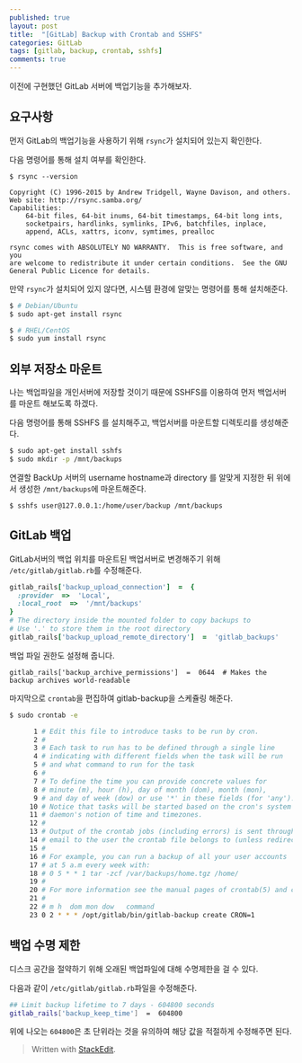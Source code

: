 ```yaml
---
published: true
layout: post
title:  "[GitLab] Backup with Crontab and SSHFS"
categories: GitLab
tags: [gitlab, backup, crontab, sshfs]
comments: true
---
```


이전에 구현했던 GitLab 서버에 백업기능을 추가해보자.

## 요구사항
먼저 GitLab의 백업기능을 사용하기 위해 `rsync`가 설치되어 있는지 확인한다.

다음 명령어를 통해 설치 여부를 확인한다.

``` console
$ rsync --version

Copyright (C) 1996-2015 by Andrew Tridgell, Wayne Davison, and others.
Web site: http://rsync.samba.org/
Capabilities:
    64-bit files, 64-bit inums, 64-bit timestamps, 64-bit long ints,
    socketpairs, hardlinks, symlinks, IPv6, batchfiles, inplace,
    append, ACLs, xattrs, iconv, symtimes, prealloc

rsync comes with ABSOLUTELY NO WARRANTY.  This is free software, and you
are welcome to redistribute it under certain conditions.  See the GNU
General Public Licence for details.
```

만약 `rsync`가 설치되어 있지 않다면, 시스템 환경에 알맞는 명령어를 통해 설치해준다.

``` bash
$ # Debian/Ubuntu
$ sudo apt-get install rsync

$ # RHEL/CentOS
$ sudo yum install rsync
```

## 외부 저장소 마운트

나는 백업파일을 개인서버에 저장할 것이기 때문에 SSHFS를 이용하여 먼저 백업서버를 마운트 해보도록 하겠다.

다음 명령어를 통해 SSHFS 를 설치해주고, 백업서버를 마운트할 디렉토리를 생성해준다.
``` bash
$ sudo apt-get install sshfs
$ sudo mkdir -p /mnt/backups
```

연결할 BackUp 서버의 username hostname과 directory 를 알맞게 지정한 뒤 위에서 생성한 `/mnt/backups`에 마운트해준다.
```console
$ sshfs user@127.0.0.1:/home/user/backup /mnt/backups
```

## GitLab 백업

GitLab서버의 백업 위치를 마운트된 백업서버로 변경해주기 위해 `/etc/gitlab/gitlab.rb`를 수정해준다.

``` ruby
gitlab_rails['backup_upload_connection']  =  {
  :provider  =>  'Local',
  :local_root  =>  '/mnt/backups' 
}
# The directory inside the mounted folder to copy backups to
# Use '.' to store them in the root directory  
gitlab_rails['backup_upload_remote_directory']  =  'gitlab_backups'
```

백업 파일 권한도 설정해 줍니다.
```
gitlab_rails['backup_archive_permissions']  =  0644  # Makes the backup archives world-readable
```

마지막으로 `crontab`을 편집하여 gitlab-backup을 스케쥴링 해준다.
``` bash
$ sudo crontab -e

      1 # Edit this file to introduce tasks to be run by cron.
      2 #
      3 # Each task to run has to be defined through a single line
      4 # indicating with different fields when the task will be run
      5 # and what command to run for the task
      6 #
      7 # To define the time you can provide concrete values for
      8 # minute (m), hour (h), day of month (dom), month (mon),
      9 # and day of week (dow) or use '*' in these fields (for 'any').#
     10 # Notice that tasks will be started based on the cron's system
     11 # daemon's notion of time and timezones.
     12 #
     13 # Output of the crontab jobs (including errors) is sent through
     14 # email to the user the crontab file belongs to (unless redirected).
     15 #
     16 # For example, you can run a backup of all your user accounts
     17 # at 5 a.m every week with:
     18 # 0 5 * * 1 tar -zcf /var/backups/home.tgz /home/
     19 #
     20 # For more information see the manual pages of crontab(5) and cron(8)
     21 #
     22 # m h  dom mon dow   command
     23 0 2 * * * /opt/gitlab/bin/gitlab-backup create CRON=1

```

## 백업 수명 제한

디스크 공간을 절약하기 위해 오래된 백업파일에 대해 수명제한을 걸 수 있다.

다음과 같이 `/etc/gitlab/gitlab.rb`파일을 수정해준다.
``` bash
## Limit backup lifetime to 7 days - 604800 seconds  
gitlab_rails['backup_keep_time']  =  604800
```
위에 나오는 `604800`은 초 단위라는 것을 유의하여 해당 값을 적절하게 수정해주면 된다.


> Written with [StackEdit](https://stackedit.io/).

[GitLab 공식문서]: https://docs.gitlab.com/ee/raketasks/backup_restore.html#restore-gitlab

[SSHFS]: https://BackUp
